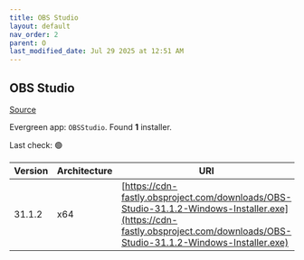 ```yaml
---
title: OBS Studio
layout: default
nav_order: 2
parent: O
last_modified_date: Jul 29 2025 at 12:51 AM
---
```


## OBS Studio

[Source](https://obsproject.com/)

Evergreen app: `OBSStudio`. Found **1** installer.

Last check: 🟢

| Version | Architecture | URI                                                                                                                                                                        |
| ------- | ------------ | -------------------------------------------------------------------------------------------------------------------------------------------------------------------------- |
| 31.1.2  | x64          | [https://cdn-fastly.obsproject.com/downloads/OBS-Studio-31.1.2-Windows-Installer.exe](https://cdn-fastly.obsproject.com/downloads/OBS-Studio-31.1.2-Windows-Installer.exe) |
